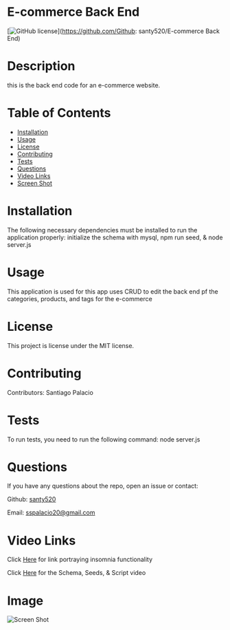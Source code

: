 
  # E-commerce Back End
  [![GitHub license](https://img.shields.io/badge/license-MIT-blue.svg)](https://github.com/Github: santy520/E-commerce Back End)
  
  # Description
  
  this is the back end code for an e-commerce website.
  
  # Table of Contents 
  
  * [Installation](#installation)
  * [Usage](#usage)
  * [License](#license)
  * [Contributing](#contributing)
  * [Tests](#tests)
  * [Questions](#questions)
  * [Video Links](#video-links)
  * [Screen Shot](#image)
  
  # Installation
  
  The following necessary dependencies must be installed to run the application properly: initialize the schema with mysql, npm run seed, & node server.js
  
  # Usage
  
  This application is used for this app uses CRUD to edit the back end pf the categories, products, and tags for the e-commerce 
  
  # License
  
  This project is license under the MIT license.
  
  # Contributing
  
  Contributors: Santiago Palacio
  
  # Tests
  
  To run tests, you need to run the following command: node server.js
  
  # Questions
  
  If you have any questions about the repo, open an issue or contact:

   Github: [santy520](https://github.com/Santy520)
   
   Email: sspalacio20@gmail.com

   # Video Links

   Click [Here](https://drive.google.com/file/d/17vh9W0Tn5cUIPqtJPj4xdkmxO52pJ7G2/view?usp=drive_link) for link portraying insomnia functionality 

   Click [Here](https://drive.google.com/file/d/1vXBaggwCpqPnS9gIcti46qPStjHhSsGI/view?usp=drive_link) for the Schema, Seeds, & Script video
  
  # Image

  ![Screen Shot](./Assets/Screenshot%202024-06-08%20at%2010.22.26 PM.png)